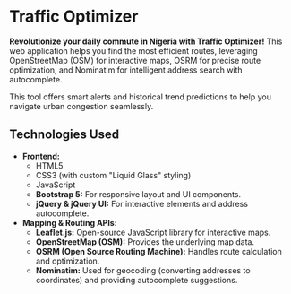 # Traffic Optimizer

**Revolutionize your daily commute in Nigeria with Traffic Optimizer!** This web application helps you find the most efficient routes, leveraging OpenStreetMap (OSM) for interactive maps, OSRM for precise route optimization, and Nominatim for intelligent address search with autocomplete.

This tool offers smart alerts and historical trend predictions to help you navigate urban congestion seamlessly.

## Technologies Used

* **Frontend:**
    * HTML5
    * CSS3 (with custom "Liquid Glass" styling)
    * JavaScript
    * **Bootstrap 5:** For responsive layout and UI components.
    * **jQuery & jQuery UI:** For interactive elements and address autocomplete.
* **Mapping & Routing APIs:**
    * **Leaflet.js:** Open-source JavaScript library for interactive maps.
    * **OpenStreetMap (OSM):** Provides the underlying map data.
    * **OSRM (Open Source Routing Machine):** Handles route calculation and optimization.
    * **Nominatim:** Used for geocoding (converting addresses to coordinates) and providing autocomplete suggestions.
